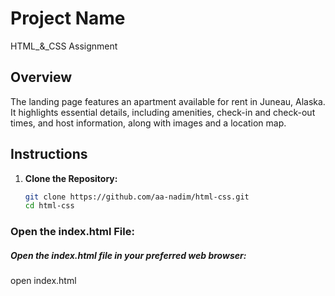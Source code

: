 # Project Name

HTML\_&_CSS Assignment

## Overview

The landing page features an apartment available for rent in Juneau, Alaska. It highlights essential details, including amenities, check-in and check-out times, and host information, along with images and a location map.

## Instructions

1. **Clone the Repository:**
   ```sh
   git clone https://github.com/aa-nadim/html-css.git
   cd html-css
   ```

### Open the index.html File:

##### Open the index.html file in your preferred web browser:

open index.html
